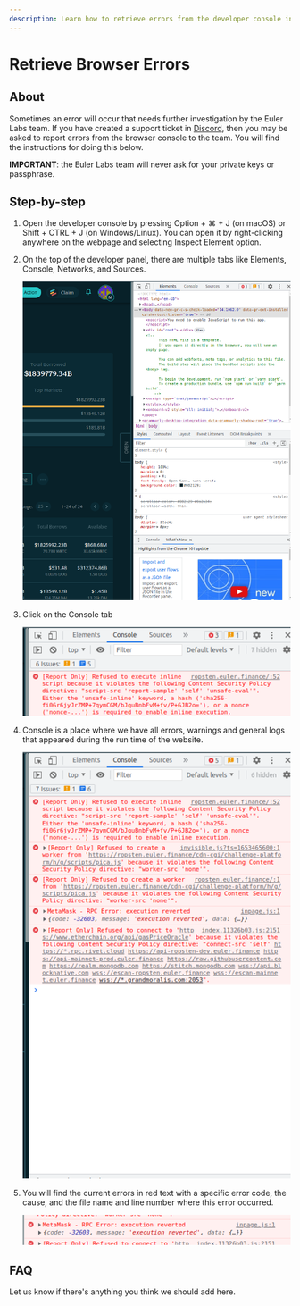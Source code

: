 ```yaml
---
description: Learn how to retrieve errors from the developer console in your browser
---
```


# Retrieve Browser Errors

## About

Sometimes an error will occur that needs further investigation by the Euler Labs team. If you have created a support ticket in [Discord](https://discord.gg/CdG97VSYGk), then you may be asked to report errors from the browser console to the team. You will find the instructions for doing this below.&#x20;

**IMPORTANT**: the Euler Labs team will never ask for your private keys or passphrase. &#x20;

## Step-by-step

1. Open the developer console by pressing Option + ⌘ + J (on macOS) or Shift + CTRL + J (on Windows/Linux). You can open it by right-clicking anywhere on the webpage and selecting Inspect Element option.
2.  On the top of the developer panel, there are multiple tabs like Elements, Console, Networks, and Sources.

    <img src="../../assets/errors-guide/open-dev-console.png" alt="Open Developer Console" data-size="original">
3.  Click on the Console tab

    <img src="../../assets/errors-guide/select-console.png" alt="Select Console" data-size="original">
4.  Console is a place where we have all errors, warnings and general logs that appeared during the run time of the website.

    <img src="../../assets/errors-guide/all-errors.png" alt="Warning and Errors" data-size="original">
5.  You will find the current errors in red text with a specific error code, the cause, and the file name and line number where this error occurred.

    <img src="../../assets/errors-guide/single-error.png" alt="Single Error" data-size="original">

## FAQ

Let us know if there's anything you think we should add here.
